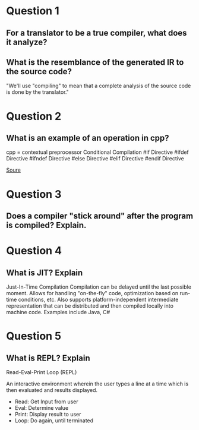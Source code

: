 
# Question 1
## For a translator to be a true compiler, what does it analyze?

## What is the resemblance of the generated IR to the source code?

"We'll use "compiling" to mean that a complete analysis of the source code is done by the translator."



# Question 2

## What is an example of an operation in cpp?
cpp = contextual preprocessor
Conditional Compilation
#if Directive
#ifdef Directive
#ifndef Directive
#else Directive
#elif Directive
#endif Directive

[Soure](https://www.geeksforgeeks.org/cc-preprocessors/#)


# Question 3

## Does a compiler "stick around" after the program is compiled? Explain.

# Question 4

## What is JIT? Explain
Just-In-Time Compilation
Compilation can be delayed until the last possible moment.
Allows for handling "on-the-fly" code, optimization based on run-time conditions, etc.
Also supports platform-independent intermediate representation that can be distributed and then compiled locally into machine code.
Examples include Java, C#

# Question 5

## What is REPL? Explain
Read-Eval-Print Loop (REPL)

An interactive environment wherein the user types a line at a time which is then evaluated and results displayed.

- Read: Get Input from user
- Eval: Determine value
- Print: Display result to user
- Loop: Do again, until terminated
